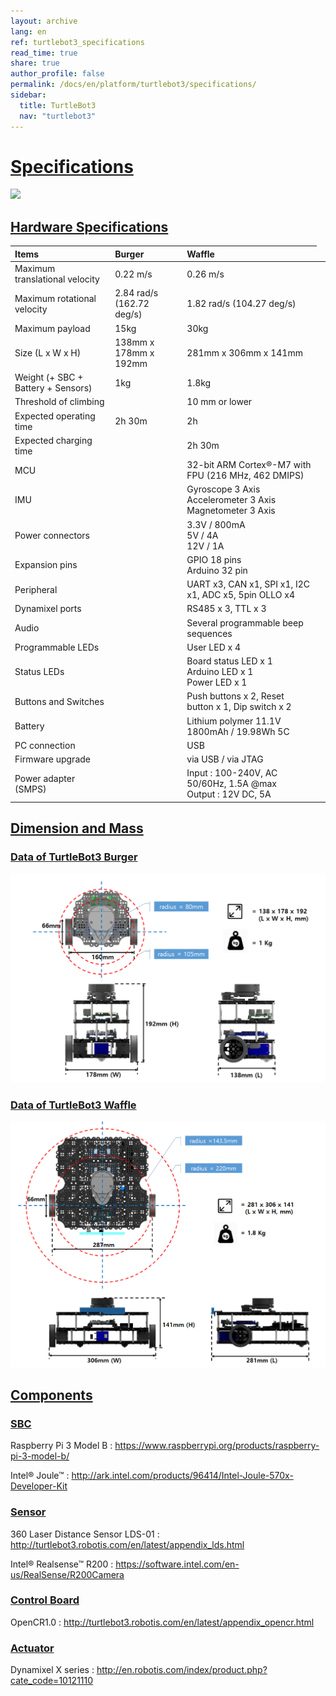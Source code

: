 ```yaml
---
layout: archive
lang: en
ref: turtlebot3_specifications
read_time: true
share: true
author_profile: false
permalink: /docs/en/platform/turtlebot3/specifications/
sidebar:
  title: TurtleBot3
  nav: "turtlebot3"
---
```


<div style="counter-reset: h1 2"></div>

# [Specifications](#specifications)

![](/assets/images/platform/turtlebot3/hardware/turtlebot3_models.png)

## [Hardware Specifications](#hardware-specifications)

| Items                              | Burger                    | Waffle                    |
|:-----------------------------------|:--------------------------|:--------------------------|
| Maximum translational velocity     | 0.22 m/s                  | 0.26 m/s                  |
| Maximum rotational velocity        | 2.84 rad/s (162.72 deg/s) | 1.82 rad/s (104.27 deg/s) |
| Maximum payload                    | 15kg                      | 30kg                      |
| Size (L x W x H)                   | 138mm x 178mm x 192mm     | 281mm x 306mm x 141mm     |
| Weight (+ SBC + Battery + Sensors) | 1kg                       | 1.8kg                     |
| Threshold of climbing             |<td colspan=2> 10 mm or lower                       </td>|
| Expected operating time            | 2h 30m                    | 2h                        |
| Expected charging time            | <td colspan=2> 2h 30m                               </td>|
| MCU                               | <td colspan=2> 32-bit ARM Cortex®-M7 with FPU (216 MHz, 462 DMIPS)</td>|
| IMU                               | <td colspan=2> Gyroscope 3 Axis<br />Accelerometer 3 Axis<br />Magnetometer 3 Axis</td>|
| Power connectors                  | <td colspan=2> 3.3V / 800mA<br />5V / 4A<br />12V / 1A</td>|
| Expansion pins                    | <td colspan=2> GPIO 18 pins<br />Arduino 32 pin</td>|
| Peripheral                        | <td colspan=2> UART x3, CAN x1, SPI x1, I2C x1, ADC x5, 5pin OLLO x4</td>|
| Dynamixel ports                   | <td colspan=2> RS485 x 3, TTL x 3</td>|
| Audio                             | <td colspan=2> Several programmable beep sequences</td>|
| Programmable LEDs                 | <td colspan=2> User LED x 4</td>|
| Status LEDs                       | <td colspan=2> Board status LED x 1<br />Arduino LED x 1<br />Power LED x 1</td>|
| Buttons and Switches              | <td colspan=2> Push buttons x 2, Reset button x 1, Dip switch x 2</td>|
| Battery                           |<td colspan=2> Lithium polymer 11.1V 1800mAh / 19.98Wh 5C</td>|
| PC connection                     |<td colspan=2> USB</td>|
| Firmware upgrade                  |<td colspan=2> via USB / via JTAG</td>|
| Power adapter (SMPS)              |<td colspan=2> Input : 100-240V, AC 50/60Hz, 1.5A @max<br />Output : 12V DC, 5A</td>|

## [Dimension and Mass](#dimension-and-mass)

### [Data of TurtleBot3 Burger](#data-of-turtlebot3-burger)

![](/assets/images/platform/turtlebot3/hardware_setup/turtlebot3_dimension1.png)

### [Data of TurtleBot3 Waffle](#data-of-turtlebot3-waffle)

![](/assets/images/platform/turtlebot3/hardware_setup/turtlebot3_dimension2.png)

## [Components](#components)

### [SBC](#sbc)

Raspberry Pi 3 Model B : https://www.raspberrypi.org/products/raspberry-pi-3-model-b/

Intel® Joule™ : http://ark.intel.com/products/96414/Intel-Joule-570x-Developer-Kit

### [Sensor](#sensor)

360 Laser Distance Sensor LDS-01 : http://turtlebot3.robotis.com/en/latest/appendix_lds.html

Intel® Realsense™ R200 : https://software.intel.com/en-us/RealSense/R200Camera

### [Control Board](#control-board)

OpenCR1.0 : http://turtlebot3.robotis.com/en/latest/appendix_opencr.html

### [Actuator](#actuator)

Dynamixel X series : http://en.robotis.com/index/product.php?cate_code=10121110
